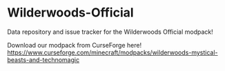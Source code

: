 # Wilderwoods-Official
Data repository and issue tracker for the Wilderwoods Official modpack!

Download our modpack from CurseForge here! https://www.curseforge.com/minecraft/modpacks/wilderwoods-mystical-beasts-and-technomagic
